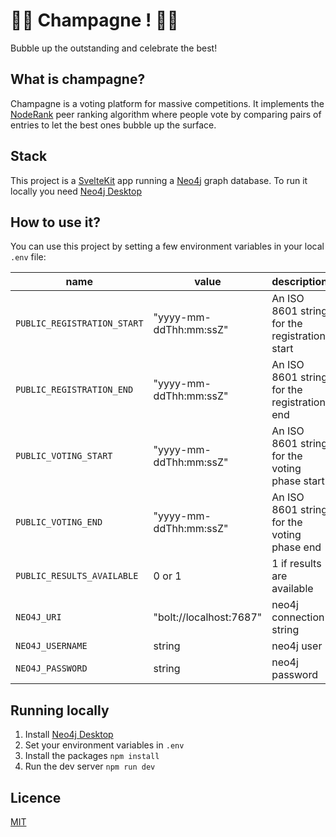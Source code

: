 # 🥂🍾 Champagne ! 🍾🥂

Bubble up the outstanding and celebrate the best!

## What is champagne?

Champagne is a voting platform for massive competitions. It implements the [NodeRank](https://github.com/fcrozatier/NodeRank) peer ranking algorithm where people vote by comparing pairs of entries to let the best ones bubble up the surface.

## Stack

This project is a [SvelteKit](https://kit.svelte.dev/) app running a [Neo4j](https://neo4j.com/) graph database. To run it locally you need [Neo4j Desktop](https://neo4j.com/developer/neo4j-desktop/?ref=product)

## How to use it?

You can use this project by setting a few environment variables in your local `.env` file:

| name                        | value                   | description                                   |
| --------------------------- | ----------------------- | --------------------------------------------- |
| `PUBLIC_REGISTRATION_START` | "yyyy-mm-ddThh:mm:ssZ"  | An ISO 8601 string for the registration start |
| `PUBLIC_REGISTRATION_END`   | "yyyy-mm-ddThh:mm:ssZ"  | An ISO 8601 string for the registration end   |
| `PUBLIC_VOTING_START`       | "yyyy-mm-ddThh:mm:ssZ"  | An ISO 8601 string for the voting phase start |
| `PUBLIC_VOTING_END`         | "yyyy-mm-ddThh:mm:ssZ"  | An ISO 8601 string for the voting phase end   |
| `PUBLIC_RESULTS_AVAILABLE`  | 0 or 1                  | 1 if results are available                    |
| `NEO4J_URI`                 | "bolt://localhost:7687" | neo4j connection string                       |
| `NEO4J_USERNAME`            | string                  | neo4j user                                    |
| `NEO4J_PASSWORD`            | string                  | neo4j password                                |

## Running locally

1. Install [Neo4j Desktop](https://neo4j.com/developer/neo4j-desktop/?ref=product)
1. Set your environment variables in `.env`
1. Install the packages `npm install`
1. Run the dev server `npm run dev`

## Licence

[MIT](/LICENCE)
